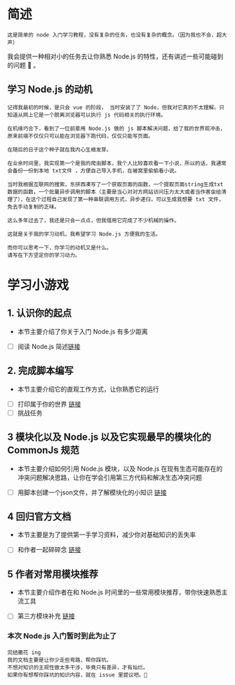 # 简述
    这是简单的 node 入门学习教程，没有复杂的任务，也没有复杂的概念。（因为我也不会，超大声）
我会提供一种相对小的任务去让你熟悉 Node.js 的特性，还有讲述一些可能碰到的问题 🤔 。
## 学习 Node.js 的动机
    记得我最初的时候，是只会 vue 的阶段， 当时安装了了 Node，但我对它真的不太理解。只知道从网上它是一个脱离浏览器可以执行 js 代码相关的执行环境。
    
    在机缘巧合下，看到了一位前辈用 Node.js 做的 js 脚本解决问题，给了我的世界观冲击，原来前端不仅仅只可以能在浏览器下跑代码，仅仅只能写页面。

    在随后的日子这个种子就在我内心生根发芽。

    在业余时间里，我实现第一个是我的爬虫脚本，我个人比较喜欢看一下小说，所以的话，我通常会备份一份到本地 txt文件 ，方便自己导入手机，在被窝里偷偷看小说。

    当时我根据互联网的搜索，东拼西凑写了一个获取页面的函数，一个提取页面string生成txt数据的函数，一个批量异步调用的脚本（主要是当心对对方网站访问压力太大或者当作害虫给清理了），在这个过程自己发现了第一种串联调用方式，异步递归，可以生成我想要 txt 文件， 免去手动复制的乏味。

    这么多年过去了，我还是只会一点点，但我借用它完成了不少机械的操作。

    这就是关于我的学习动机，我希望学习 Node.js 方便我的生活。
    
    而你可以思考一下，你学习的动机又是什么。
    请写在下方坚定你的学习动力。

# 学习小游戏
## 1. 认识你的起点
- 本节主要介绍了你关于入门 Node.js 有多少距离
- [ ] 阅读 Node.js 简述[链接](./1/%E4%BB%80%E4%B9%88%E6%98%AFnodeJs.md)
## 2. 完成脚本编写
 - 本节主要介绍它的直观工作方式，让你熟悉它的运行
-  [ ] 打印属于你的世界 [链接](./2/%E6%89%93%E5%8D%B0%E5%B1%9E%E4%BA%8E%E4%BD%A0%E7%9A%84%E4%B8%96%E7%95%8C.md)
-   [ ] 挑战任务
## 3 模块化以及 Node.js 以及它实现最早的模块化的 CommonJs 规范
- 本节主要介绍如何引用 Node.js 模块，以及 Node.js 在现有生态可能存在的冲突问题解决思路，让你在学会引用第三方代码和解决生态冲突问题
- [ ] 用脚本创建一个json文件，并了解模块化的小知识 [链接](./3/node%E6%A8%A1%E5%9D%97%E5%8C%96.md)
## 4 回归官方文档
- 本节主要是为了提供第一手学习资料，减少你对基础知识的丢失率
- [ ] 和作者一起碎碎念 [链接](./4/%E5%9B%9E%E5%BD%92%E5%AE%98%E6%96%B9.md)

## 5 作者对常用模块推荐
- 本节主要介绍作者在和 Node.js 时间里的一些常用模块推荐，带你快速熟悉主流工具
- [ ] 第三方模块补充 [链接](./5/%E7%AC%AC%E4%B8%89%E6%96%B9%E6%A8%A1%E5%9D%97%E6%8E%A8%E8%8D%90.md)

### 本次 Node.js 入门暂时到此为止了
    完结撒花 ing
    我的文档主要是让你少走些弯路，帮你踩坑。
    不想对知识的主观性做太多干涉，毕竟只有差异，才有灿烂。
    如果你有想帮你踩坑的知识内容，就在 issue 里提议吧。🤫